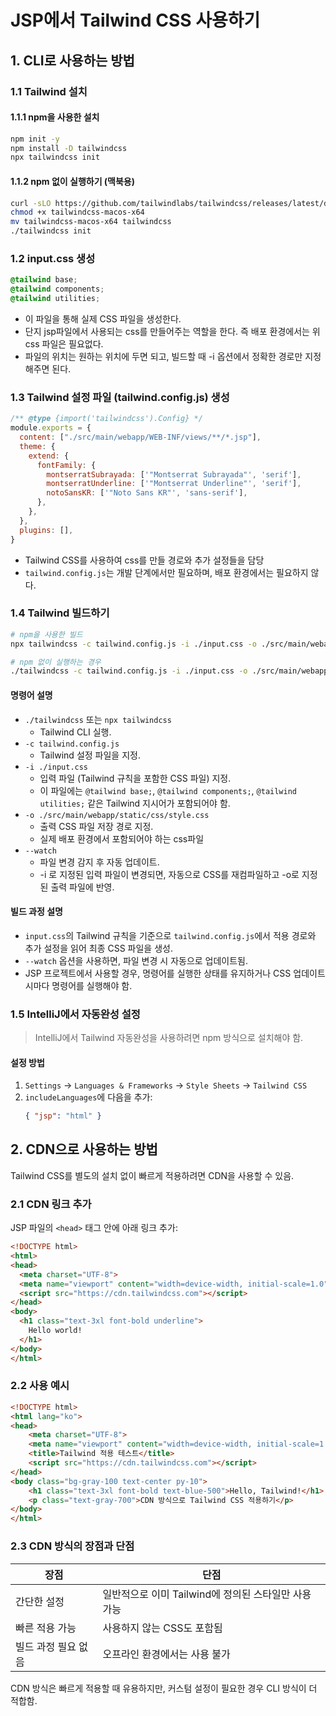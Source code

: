 # JSP에서 Tailwind CSS 사용하기

## 1. CLI로 사용하는 방법

### 1.1 Tailwind 설치

#### 1.1.1 npm을 사용한 설치

```bash
npm init -y 
npm install -D tailwindcss
npx tailwindcss init
```

#### 1.1.2 npm 없이 실행하기 (맥북용)

```bash
curl -sLO https://github.com/tailwindlabs/tailwindcss/releases/latest/download/tailwindcss-macos-x64
chmod +x tailwindcss-macos-x64
mv tailwindcss-macos-x64 tailwindcss
./tailwindcss init
```

### 1.2 input.css 생성

```css
@tailwind base;
@tailwind components;
@tailwind utilities;
```

- 이 파일을 통해 실제 CSS 파일을 생성한다.
- 단지 jsp파일에서 사용되는 css를 만들어주는 역할을 한다. 즉 배포 환경에서는 위 css 파일은 필요없다.
- 파일의 위치는 원하는 위치에 두면 되고, 빌드할 때 -i 옵션에서 정확한 경로만 지정해주면 된다.

### 1.3 Tailwind 설정 파일 (tailwind.config.js) 생성

```js
/** @type {import('tailwindcss').Config} */
module.exports = {
  content: ["./src/main/webapp/WEB-INF/views/**/*.jsp"],
  theme: {
    extend: {
      fontFamily: {
        montserratSubrayada: ['"Montserrat Subrayada"', 'serif'],
        montserratUnderline: ['"Montserrat Underline"', 'serif'],
        notoSansKR: ['"Noto Sans KR"', 'sans-serif'],
      },
    },
  },
  plugins: [],
}
```

- Tailwind CSS를 사용하여 css를 만들 경로와 추가 설정들을 담당
- `tailwind.config.js`는 개발 단계에서만 필요하며, 배포 환경에서는 필요하지 않다.

### 1.4 Tailwind 빌드하기

```bash
# npm을 사용한 빌드
npx tailwindcss -c tailwind.config.js -i ./input.css -o ./src/main/webapp/static/css/style.css --watch

# npm 없이 실행하는 경우
./tailwindcss -c tailwind.config.js -i ./input.css -o ./src/main/webapp/static/css/style.css --watch
```

#### 명령어 설명

- `./tailwindcss` 또는 `npx tailwindcss`
  - Tailwind CLI 실행.
- `-c tailwind.config.js`
  - Tailwind 설정 파일을 지정.
- `-i ./input.css`
  - 입력 파일 (Tailwind 규칙을 포함한 CSS 파일) 지정.
  - 이 파일에는 `@tailwind base;`, `@tailwind components;`, `@tailwind utilities;` 같은 Tailwind 지시어가 포함되어야 함.
- `-o ./src/main/webapp/static/css/style.css`
  - 출력 CSS 파일 저장 경로 지정.
  - 실제 배포 환경에서 포함되어야 하는 css파일
- `--watch`
  - 파일 변경 감지 후 자동 업데이트.
  - -i 로 지정된 입력 파일이 변경되면, 자동으로 CSS를 재컴파일하고 -o로 지정된 출력 파일에 반영.

#### 빌드 과정 설명

- `input.css`의 Tailwind 규칙을 기준으로 `tailwind.config.js`에서 적용 경로와 추가 설정을 읽어 최종 CSS 파일을 생성.
- `--watch` 옵션을 사용하면, 파일 변경 시 자동으로 업데이트됨.
- JSP 프로젝트에서 사용할 경우, 명령어를 실행한 상태를 유지하거나 CSS 업데이트 시마다 명령어를 실행해야 함.

### 1.5 IntelliJ에서 자동완성 설정

> IntelliJ에서 Tailwind 자동완성을 사용하려면 npm 방식으로 설치해야 함.

#### 설정 방법

1. `Settings` → `Languages & Frameworks` → `Style Sheets` → `Tailwind CSS`
2. `includeLanguages`에 다음을 추가:
   ```json
   { "jsp": "html" }
   ```



## 2. CDN으로 사용하는 방법

Tailwind CSS를 별도의 설치 없이 빠르게 적용하려면 CDN을 사용할 수 있음.

### 2.1 CDN 링크 추가

JSP 파일의 `<head>` 태그 안에 아래 링크 추가:

```html
<!DOCTYPE html>
<html>
<head>
  <meta charset="UTF-8">
  <meta name="viewport" content="width=device-width, initial-scale=1.0">
  <script src="https://cdn.tailwindcss.com"></script>
</head>
<body>
  <h1 class="text-3xl font-bold underline">
    Hello world!
  </h1>
</body>
</html>
```

### 2.2 사용 예시

```html
<!DOCTYPE html>
<html lang="ko">
<head>
    <meta charset="UTF-8">
    <meta name="viewport" content="width=device-width, initial-scale=1.0">
    <title>Tailwind 적용 테스트</title>
    <script src="https://cdn.tailwindcss.com"></script>
</head>
<body class="bg-gray-100 text-center py-10">
    <h1 class="text-3xl font-bold text-blue-500">Hello, Tailwind!</h1>
    <p class="text-gray-700">CDN 방식으로 Tailwind CSS 적용하기</p>
</body>
</html>
```

### 2.3 CDN 방식의 장점과 단점

| 장점          | 단점                                             |
| ----------- | ---------------------------------------------- |
| 간단한 설정      | 일반적으로 이미 Tailwind에 정의된 스타일만 사용 가능 |
| 빠른 적용 가능    | 사용하지 않는 CSS도 포함됨                               |
| 빌드 과정 필요 없음 | 오프라인 환경에서는 사용 불가                               |

CDN 방식은 빠르게 적용할 때 유용하지만, 커스텀 설정이 필요한 경우 CLI 방식이 더 적합함.


